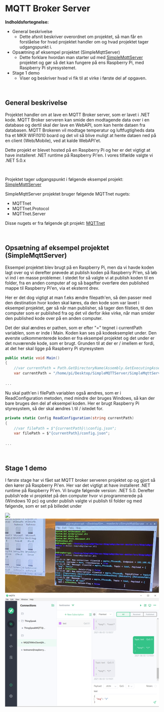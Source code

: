 # MQTT Broker Server

**Indholdsfortegnelse:**

* General beskrivelse
  * Dette afsnit beskriver overordnet om projektet, så man får en forståelse for hvad projektet handler om og hvad projektet tager udgangspunkt i.
* Opsætning af eksempel projektet (SimpleMqttServer)
  * Dette forklare hvordan man starter ud med [SimpleMqttServer](https://github.com/SeppPenner/SimpleMqttServer) projektet og gør så det kan fungere på ens Raspberry Pi, med Raspberry Pi styresystemet.
* Stage 1 demo
  * Viser og beskriver hvad vi fik til at virke i første del af opgaven.

&nbsp;&nbsp;

## General beskrivelse
Projektet handler om at lave en MQTT Broker server, som er lavet i .NET kode. MQTT Broker serveren kan smide den modtagende data over i en database og dertil skal der lave en WebAPI, som kan hente dataen fra databasen.
MQTT Brokeren vil modtage temperatur og luftfugtigheds data fra et MKR WIFI1010 board og det vil så blive muligt at hente dataen ned på en client (Web/Mobile), ved at kalde WebAPI'et.

Dette projekt er blevet hosted på en Raspberry Pi og her er det vigtigt at have installeret .NET runtime på Raspberry Pi'en. I vores tilfælde valgte vi .NET 5.0.x

&nbsp;

Projektet tager udgangspunkt i følgende eksempel projekt: [SimpleMqttServer](https://github.com/SeppPenner/SimpleMqttServer)

SimpleMqttServer projektet bruger følgende MQTTnet nugets:
* MQTTnet
* MQTTnet.Protocol
* MQTTnet.Server

Disse nugets er fra følgende git projekt: [MQTTnet](https://github.com/chkr1011/MQTTnet)

&nbsp;

## Opsætning af eksempel projektet (SimpleMqttServer)

Eksempel projektet blev brugt på en Raspberry Pi, men da vi havde koden lagt over og vi derefter prøvede at publish koden på Raspberry Pi'en, så løb vi ind i en masse problemer.
I stedet for så valgte vi at publish koden til en folder, fra en anden computer af og så bagefter overføre den published mappe til Raspberry Pi'en, via et eksternt drev.

Her er det dog vigtigt at man f.eks ændre filepath'en, så den passer med den destination hvor koden skal køres, da den kode som var lavet i eksempel projektet, gør så når man publisher, så tager den filstien, til den computer som er published fra og det vil derfor ikke virke, når man smider den published kode over på en anden computer.

Det der skal ændres er pathen, som er efter "=" tegnet i currentPath variablen, som er inde i Main. Koden kan ses på kodeeksemplet under.
Den øverste udkommenterede koden er fra eksempel projektet og det under er det nuværende kode, som er brugt.
Grunden til at der er / imellem er fordi, at det her skal ligge på Raspberry Pi styresystem

```csharp
public static void Main()
{
	//var currentPath = Path.GetDirectoryName(Assembly.GetExecutingAssembly().Location);
	var currentPath = "/home/pi/Desktop/SimpleMQTTServer/SimpleMqttServer-master/src/SimpleMqttServer";

...
```

Nu skal path'en i filePath variablen også ændres, som er i ReadConfiguration metoden, med mindre der bruges Windows, så kan der bare bruges den del af eksempel koden.
Her er brugt Raspberry Pi styresystem, så der skal ændres \\ til / istedet for.

```csharp
private static Config ReadConfiguration(string currentPath)
{
	//var filePath = $"{currentPath}\\config.json";
	var filePath = $"{currentPath}/config.json";

...
```

&nbsp;

## Stage 1 demo

I første stage har vi fået sat MQTT broker serveren projektet op og gjort så den kører på Raspberry Pi'en.
Her var det vigtigt at have installeret .NET runtime på Raspberry Pi'en. Vi brugte følgende version: .NET 5.0.
Derefter publish'ede vi projektet på den computer hvor vi programmerede på (Windows 10 pc) og under publish valgte vi publish til folder og med følgende, som er set på billedet under

![](folderPublishScreenshot.png)
![](readmeImages/screenshotMQTT2.jpg)
![](readmeImages/screenshotMQTT.png)
